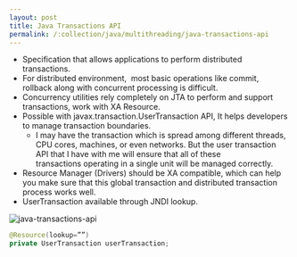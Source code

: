 ```yaml
---
layout: post
title: Java Transactions API
permalink: /:collection/java/multithreading/java-transactions-api
---
```



- Specification that allows applications to perform distributed transactions.
- For distributed environment,  most basic operations like commit, rollback along with concurrent processing is difficult.
- Concurrency utilities rely completely on JTA to perform and support transactions, work with XA Resource.
- Possible with javax.transaction.UserTransaction API, It helps developers to manage transaction boundaries. 
	- I may have the transaction which is spread among different threads, CPU cores, machines, or even networks. But the user transaction API that I have with me will ensure that all of these transactions operating in a single unit will be managed correctly.
- Resource Manager (Drivers) should be XA compatible, which can help you make sure that this global transaction and distributed transaction process works well.
- UserTransaction available through JNDI lookup. 

![java-transactions-api]({{site.cdn}}/java/multi-threading/java-transactions-api.png)

```java
@Resource(lookup=””)
private UserTransaction userTransaction;
```
